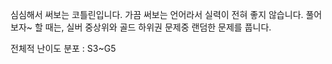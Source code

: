 심심해서 써보는 코틀린입니다.
가끔 써보는 언어라서 실력이 전혀 좋지 않습니다.
풀어보자~ 할 때는, 실버 중상위와 골드 하위권 문제중 랜덤한 문제를 풉니다.

전체적 난이도 분포 : S3~G5